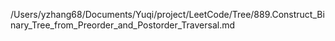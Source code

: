 /Users/yzhang68/Documents/Yuqi/project/LeetCode/Tree/889.Construct_Binary_Tree_from_Preorder_and_Postorder_Traversal.md
